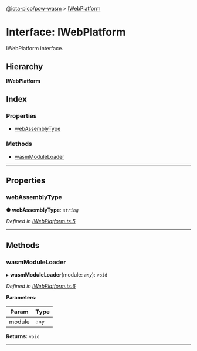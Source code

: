 [@iota-pico/pow-wasm](../README.md) > [IWebPlatform](../interfaces/iwebplatform.md)

# Interface: IWebPlatform

IWebPlatform interface.

## Hierarchy

**IWebPlatform**

## Index

### Properties

* [webAssemblyType](iwebplatform.md#webassemblytype)

### Methods

* [wasmModuleLoader](iwebplatform.md#wasmmoduleloader)

---

## Properties

<a id="webassemblytype"></a>

###  webAssemblyType

**● webAssemblyType**: *`string`*

*Defined in [IWebPlatform.ts:5](https://github.com/iota-pico/pow-wasm/blob/58e1227/src/IWebPlatform.ts#L5)*

___

## Methods

<a id="wasmmoduleloader"></a>

###  wasmModuleLoader

▸ **wasmModuleLoader**(module: *`any`*): `void`

*Defined in [IWebPlatform.ts:6](https://github.com/iota-pico/pow-wasm/blob/58e1227/src/IWebPlatform.ts#L6)*

**Parameters:**

| Param | Type |
| ------ | ------ |
| module | `any` |

**Returns:** `void`

___

